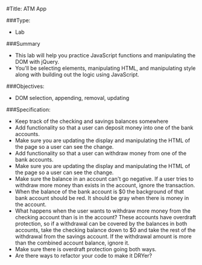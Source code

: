#Title: ATM App

###Type:
- Lab

###Summary
- This lab will help you practice JavaScript functions and manipulating the DOM with jQuery.
- You'll be selecting elements, manipulating HTML, and manipulating style along with building out the logic using JavaScript.

###Objectives:
- DOM selection, appending, removal, updating

###Specification:

* Keep track of the checking and savings balances somewhere
* Add functionality so that a user can deposit money into one of the bank accounts.
* Make sure you are updating the display and manipulating the HTML of the page so a user can see the change.
* Add functionality so that a user can withdraw money from one of the bank accounts.
* Make sure you are updating the display and manipulating the HTML of the page so a user can see the change.
* Make sure the balance in an account can't go negative. If a user tries to withdraw more money than exists in the account, ignore the transaction.
* When the balance of the bank account is $0 the background of that bank account should be red. It should be gray when there is money in the account.
* What happens when the user wants to withdraw more money from the checking account than is in the account? These accounts have overdraft protection, so if a withdrawal can be covered by the balances in both accounts, take the checking balance down to $0 and take the rest of the withdrawal from the savings account. If the withdrawal amount is more than the combined account balance, ignore it.
* Make sure there is overdraft protection going both ways.
* Are there ways to refactor your code to make it DRYer?
